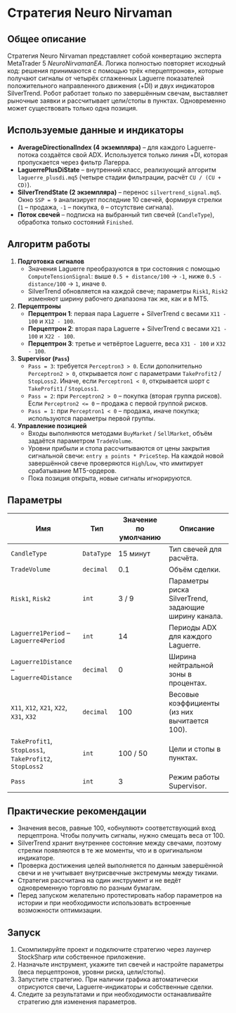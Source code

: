 # Стратегия Neuro Nirvaman

## Общее описание
Стратегия Neuro Nirvaman представляет собой конвертацию эксперта MetaTrader 5 *NeuroNirvamanEA*. Логика полностью повторяет исходный код: решения принимаются с помощью трёх «перцептронов», которые получают сигналы от четырёх сглаженных Laguerre показателей положительного направленного движения (+DI) и двух индикаторов SilverTrend. Робот работает только по завершённым свечам, выставляет рыночные заявки и рассчитывает цели/стопы в пунктах. Одновременно может существовать только одна позиция.

## Используемые данные и индикаторы
- **AverageDirectionalIndex (4 экземпляра)** – для каждого Laguerre-потока создаётся свой ADX. Используется только линия +DI, которая пропускается через фильтр Лагерра.
- **LaguerrePlusDiState** – внутренний класс, реализующий алгоритм `laguerre_plusdi.mq5` (четыре стадии фильтрации, расчёт `CU / (CU + CD)`).
- **SilverTrendState (2 экземпляра)** – перенос `silvertrend_signal.mq5`. Окно `SSP = 9` анализирует последние 10 свечей, формируя стрелки (`1` – продажа, `-1` – покупка, `0` – отсутствие сигнала).
- **Поток свечей** – подписка на выбранный тип свечей (`CandleType`), обработка только состояний `Finished`.

## Алгоритм работы
1. **Подготовка сигналов**
   - Значения Laguerre преобразуются в три состояния с помощью `ComputeTensionSignal`: выше `0.5 + distance/100` → `-1`, ниже `0.5 - distance/100` → `1`, иначе `0`.
   - SilverTrend обновляется на каждой свече; параметры `Risk1`, `Risk2` изменяют ширину рабочего диапазона так же, как и в MT5.
2. **Перцептроны**
   - **Перцептрон 1**: первая пара Laguerre + SilverTrend с весами `X11 - 100` и `X12 - 100`.
   - **Перцептрон 2**: вторая пара Laguerre + SilverTrend с весами `X21 - 100` и `X22 - 100`.
   - **Перцептрон 3**: третье и четвёртое Laguerre, веса `X31 - 100` и `X32 - 100`.
3. **Supervisor (`Pass`)**
   - `Pass = 3`: требуется `Perceptron3 > 0`. Если дополнительно `Perceptron2 > 0`, открывается лонг с параметрами `TakeProfit2` / `StopLoss2`. Иначе, если `Perceptron1 < 0`, открывается шорт с `TakeProfit1` / `StopLoss1`.
   - `Pass = 2`: при `Perceptron2 > 0` – покупка (вторая группа рисков). Если `Perceptron2 <= 0` – продажа с первой группой рисков.
   - `Pass = 1`: при `Perceptron1 < 0` – продажа, иначе покупка; используются параметры первой группы.
4. **Управление позицией**
   - Входы выполняются методами `BuyMarket` / `SellMarket`, объём задаётся параметром `TradeVolume`.
   - Уровни прибыли и стопа рассчитываются от цены закрытия сигнальной свечи: `entry ± points * PriceStep`. На каждой новой завершённой свече проверяются `High`/`Low`, что имитирует срабатывание MT5-ордеров.
   - Пока позиция открыта, новые сигналы игнорируются.

## Параметры
| Имя | Тип | Значение по умолчанию | Описание |
| --- | --- | --- | --- |
| `CandleType` | `DataType` | 15 минут | Тип свечей для расчёта. |
| `TradeVolume` | `decimal` | 0.1 | Объём сделки. |
| `Risk1`, `Risk2` | `int` | 3 / 9 | Параметры риска SilverTrend, задающие ширину канала. |
| `Laguerre1Period` – `Laguerre4Period` | `int` | 14 | Периоды ADX для каждого Laguerre. |
| `Laguerre1Distance` – `Laguerre4Distance` | `decimal` | 0 | Ширина нейтральной зоны в процентах. |
| `X11`, `X12`, `X21`, `X22`, `X31`, `X32` | `decimal` | 100 | Весовые коэффициенты (из них вычитается 100). |
| `TakeProfit1`, `StopLoss1`, `TakeProfit2`, `StopLoss2` | `int` | 100 / 50 | Цели и стопы в пунктах. |
| `Pass` | `int` | 3 | Режим работы Supervisor. |

## Практические рекомендации
- Значения весов, равные 100, «обнуляют» соответствующий вход перцептрона. Чтобы получить сигналы, нужно смещать веса от 100.
- SilverTrend хранит внутреннее состояние между свечами, поэтому стрелки появляются в те же моменты, что и в оригинальном индикаторе.
- Проверка достижения целей выполняется по данным завершённой свечи и не учитывает внутрисвечные экстремумы между тиками.
- Стратегия рассчитана на один инструмент и не ведёт одновременную торговлю по разным бумагам.
- Перед запуском желательно протестировать набор параметров на истории и при необходимости использовать встроенные возможности оптимизации.

## Запуск
1. Скомпилируйте проект и подключите стратегию через лаунчер StockSharp или собственное приложение.
2. Назначьте инструмент, укажите тип свечей и настройте параметры (веса перцептронов, уровни риска, цели/стопы).
3. Запустите стратегию. При наличии графика автоматически отрисуются свечи, Laguerre-индикаторы и собственные сделки.
4. Следите за результатами и при необходимости останавливайте стратегию для изменения параметров.
